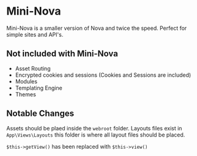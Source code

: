 # Mini-Nova

Mini-Nova is a smaller version of Nova and twice the speed. Perfect for simple sites and API's.

## Not included with Mini-Nova 
* Asset Routing
* Encrypted cookies and sessions (Cookies and Sessions are included)
* Modules 
* Templating Engine
* Themes

## Notable Changes 

Assets should be plaed inside the `webroot` folder.
Layouts files exist in `App\Views\Layouts` this folder is where all layout files should be placed.

`$this->getView()` has been replaced with `$this->view()`


